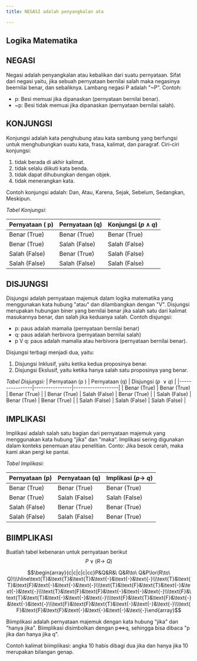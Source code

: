 ```yaml
---
title: NEGASI adalah penyangkalan ata

---
```


## Logika Matematika
## NEGASI
Negasi adalah penyangkalan atau kebalikan dari suatu pernyataan.
Sifat dari negasi yaitu, jika sebuah pernyataan bernilai salah maka negasinya beernilai benar, dan sebaliknya. Lambang negasi P adalah "~P".
Contoh:
- p: Besi memuai jika dipanaskan (pernyataan bernilai benar).
- ~p: Besi tidak memuai jika dipanaskan (pernyataan bernilai salah).
## KONJUNGSI
Konjungsi adalah kata penghubung atau kata sambung yang berfungsi untuk menghubungkan suatu kata, frasa, kalimat, dan paragraf.
Ciri-ciri konjungsi:
1. tidak berada di akhir kalimat.
2. tidak selalu diikuti kata benda.
3. tidak dapat dihubungkan dengan objek.
4. tidak menerangkan kata.

Contoh konjungsi adalah: Dan, Atau, Karena, Sejak, Sebelum, Sedangkan, Meskipun.

*Tabel Konjungsi:*

| Pernyataan ( p) | Pernyataan (q) | Konjungsi ($p  \wedge q$)  |
|----------------|----------------|--------------------|
| Benar (True)   | Benar (True)   | Benar (True)       |
| Benar (True)   | Salah (False)  | Salah (False)      |
| Salah (False)  | Benar (True)   | Salah (False)      |
| Salah (False)  | Salah (False)  | Salah (False)      |
## DISJUNGSI
Disjungsi adalah pernyataan majemuk dalam logika matematika yang menggunakan kata hubung "atau" dan dilambangkan dengan "V". Disjungsi merupakan hubungan biner yang bernilai benar jika salah satu dari kalimat masukannya benar, dan salah jika keduanya salah.
Contoh disjungsi:
- p: paus adalah mamalia (pernyataan bernilai benar)
- q: paus adalah herbivora (pernyataan bernilai salah)
- p V q: paus adalah mamalia atau herbivora (pernyataan bernilai benar).

Disjungsi terbagi menjadi dua, yaitu:
1. Disjungsi Inklusif, yaitu ketika kedua proposinya benar.
2. Disjungsi Ekslusif, yaitu ketika hanya salah satu proposinya yang benar.

_Tabel Disjungsi:_
| Pernyataan (p ) | Pernyataan (q) | Disjungsi ($p\ \vee q$) |
|----------------|----------------|-------------------|
| Benar (True)   | Benar (True)   | Benar (True)      |
| Benar (True)   | Salah (False)  | Benar (True)      |
| Salah (False)  | Benar (True)   | Benar (True)      |
| Salah (False)  | Salah (False)  | Salah (False)     |


## IMPLIKASI
Implikasi adalah salah satu bagian dari pernyataan majemuk yang menggunakan kata hubung "jika" dan "maka". Implikasi sering digunakan dalam konteks penemuan atau penelitian.
Conto: Jika besok cerah, maka kami akan pergi ke pantai.

*Tabel Implikasi:*

| Pernyataan (p) | Pernyataan (q) | Implikasi ($p \to\ q$) |
|----------------|----------------|-------------------|
| Benar (True)   | Benar (True)   | Benar (True)      |
| Benar (True)   | Salah (False)  | Salah (False)     |
| Salah (False)  | Benar (True)   | Benar (True)      |
| Salah (False)  | Salah (False)  | Benar (True)      |
## BIIMPLIKASI 
Buatlah tabel kebenaran untuk pernyataan berikut $$P\lor(R\to\ Q)$$

$$\begin{array}{c|c|c|c|cc}P&Q&R&\ Q&R\to\ Q&P\lor(R\to\ Q)\\\hline\text{Т}&\text{Т}&\text{Т}&\text{-}&\text{-}&\text{-}\\\text{Т}&\text{Т}&\text{F}&\text{-}&\text{-}&\text{-}\\\text{T}&\text{F}&\text{T}&\text{-}&\text{-}&\text{-}\\\text{T}&\text{F}&\text{F}&\text{-}&\text{-}&\text{-}\\\text{F}&\text{T}&\text{T}&\text{-}&\text{-}&\text{-}\\\text{F}&\text{T}&\text{F}&\text{-}&\text{-}&\text{-}\\\text{F}&\text{F}&\text{T}&\text{-}&\text{-}&\text{-}\\\text{F}&\text{F}&\text{F}&\text{-}&\text{-}&\text{-}&\text{-}\end{array}$$

Biimplikasi adalah pernyataan majemuk dengan kata hubung "jika" dan "hanya jika". Biimplikasi disimbolkan dengan p<=>q, sehingga bisa dibaca "p jika dan hanya jika q".

Contoh kalimat biimplikasi: angka 10 habis dibagi dua jika dan hanya jika 10 merupakan bilangan genap. 